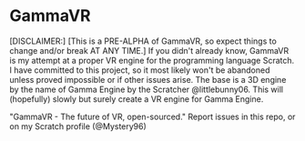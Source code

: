 # GammaVR
[DISCLAIMER:]
[This is a PRE-ALPHA of GammaVR, so expect things to change and/or break AT ANY TIME.]
If you didn't already know, GammaVR is my attempt at a proper VR engine for the programming language Scratch.
I have committed to this project, so it most likely won't be abandoned unless proved impossible or if other issues arise.
The base is a 3D engine by the name of Gamma Engine by the Scratcher @littlebunny06. This will (hopefully) slowly but surely create a VR engine for Gamma Engine.


"GammaVR - The future of VR, open-sourced."
Report issues in this repo, or on my Scratch profile (@Mystery96)
